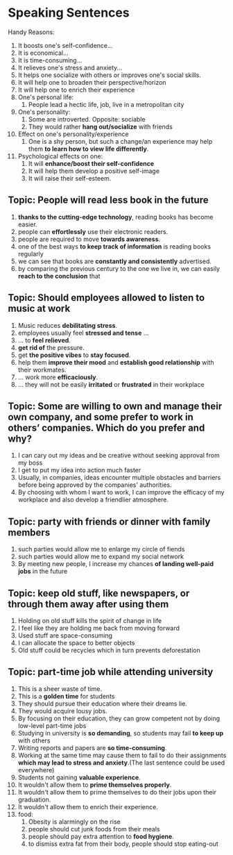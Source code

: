 # Speaking Sentences

Handy Reasons:
1. It boosts one's self-confidence...
2. It is economical...
3. It is time-consuming...
4. It relieves one's stress and anxiety...
5. It helps one socialize with others or improves one's social skills.
6. It will help one to broaden their perspective/horizon
7. It will help one to enrich their experience
8. One's personal life: 
   1. People lead a hectic life, job, live in a metropolitan city
9. One's personality:
   1. Some are introverted. Opposite: sociable
   2. They would rather **hang out/socialize** with friends
10. Effect on one's personality/experience
    1. One is a shy person, but such a change/an experience may help them **to learn how to view life differently**.
11. Psychological effects on one: 
    1. It will **enhance/boost their self-confidence**
    2. It will help them develop a positive self-image
    3. It will raise their self-esteem.


## Topic: People will read less book in the future
1. **thanks to the cutting-edge technology**, reading books has become easier.
2. people can **effortlessly** use their electronic readers.
3. people are required to move **towards awareness**.
4. one of the best ways **to keep track of information** is reading books regularly
5. we can see that books are **constantly and consistently** advertised.
6. by comparing the previous century to the one we live in, we can easily **reach to the conclusion** that

## Topic: Should employees allowed to listen to music at work
1. Music reduces **debilitating stress**.
2. employees usually feel **stressed and tense** ...
3. ... to **feel relieved**.
4. **get rid of** the pressure.
5. get **the positive vibes** to **stay focused**. 
6. help them **improve their mood** and **establish good relationship** with their workmates.
7. ... work more **efficaciously**.
8. ... they will not be easily **irritated** or **frustrated** in their workplace

## Topic: Some are willing to own and manage their own company, and some prefer to work in others’ companies. Which do you prefer and why?
1. I can cary out my ideas and be creative without seeking approval from my boss
2. I get to put my idea into action much faster
3. Usually, in companies, ideas encounter multiple obstacles and barriers before being approved by the companies' authorities.
4. By choosing with whom I want to work, I can improve the efficacy of my workplace and also develop a friendlier atmosphere.


## Topic: party with friends or dinner with family members
1. such parties would allow me to enlarge my circle of fiends
2. such parties would allow me to expand my social network
3. By meeting new people, I increase my chances **of landing well-paid jobs** in the future

## Topic: keep old stuff, like newspapers, or through them away after using them
1. Holding on old stuff kills the spirit of change in life
2. I feel like they are holding me back from moving forward
3. Used stuff are space-consuming 
4. I can allocate the space to better objects
5. Old stuff could be recycles which in turn prevents deforestation


## Topic: part-time job while attending university
1. This is a sheer waste of time.
2. This is a **golden time** for students
3. They should pursue their education where their dreams lie.
4. They would acquire lousy jobs.
5. By focusing on their education, they can grow competent not by doing low-level part-time jobs
6. Studying in university is **so demanding**, so students may fail **to keep up** with others
7. Writing reports and papers are **so time-consuming**.
8. Working at the same time may cause them to fail to do their assignments **which may lead to stress and anxiety**.(The last sentence could be used everywhere)
9. Students not gaining **valuable experience**.
10. It wouldn't allow them to **prime themselves properly**.
11. It wouldn't allow them to prime themselves to do their jobs upon their graduation.
12. It wouldn't allow them to enrich their experience.
13. food:
    1. Obesity is alarmingly on the rise
    2. people should cut junk foods from their meals
    3. people should pay extra attention to **food hygiene**.
    4. to dismiss extra fat from their body, people should stop eating-out